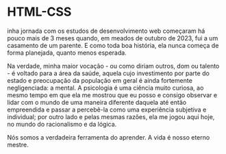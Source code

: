 # HTML-CSS
 <p>inha jornada com os estudos de desenvolvimento web começaram há pouco mais de 3 meses quando, em meados de outubro de 2023, fui a um casamento de um parente. E como toda boa história, ela nunca começa de forma planejada, quanto menos esperada.</p>
<p>Na verdade, minha maior vocação - ou como diriam outros, dom ou talento - é voltado para a área da saúde, aquela cujo investimento por parte do estado e preocupação da população em geral é ainda fortemente negligenciada: a mental. A psicologia é uma ciência muito curiosa, ao mesmo tempo em que ela me mostrou que eu posso e consigo observar e lidar com o mundo de uma maneira diferente daquela até então empreendida e passar a percebê-la como uma experiência subjetiva e individual; por outro lado e pelas mesmas razões, ela me jogou aqui hoje, no mundo do racionalismo e da lógica.</p>
<p>Nós somos a verdadeira ferramenta do aprender. A vida é nosso eterno mestre.</p>
